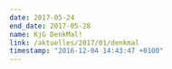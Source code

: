 ```yaml
---
date: 2017-05-24
end_date: 2017-05-28
name: KjG DenkMal!
link: /aktuelles/2017/01/denkmal
timestamp: "2016-12-04 14:43:47 +0100"
---
```

